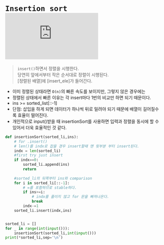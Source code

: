 # `Insertion sort` ![](https://latex.codecogs.com/gif.latex?%5Cinline%20O%28n%5E%7B2%7D%29)
> `insert()`하면서 정렬을 시행한다.\
당연히 앞에서부터 작은 순서대로 정렬이 시행된다.\
[정렬된 배열]에 [insert_ele]가 들어간다.

- 이미 정렬된 상태라면 `O(n)`의 빠른 속도를 보이지만, 그렇지 않은 경우에는 
- 정렬된 상태에서 빠른 이유는 각 insert마다 1번의 비교만 하면 되기 때문이다.
- ins >= sorted_list[::-1]
- 단점: 삽입을 하게 되면 데이터가 하나씩 뒤로 밀려야 되기 때문에 배열이 길어질수록 효율이 떨어진다.
- 개인적으로 input()받을 때 insertionSort를 사용하면 입력과 정렬을 동시에 할 수 있어서 더욱 효율적인 것 같다.

```python
def insertionSort(sorted_li,ins):
    # for .insert()
    # len()를 indx로 잡을 경우 insert할때 맨 뒷부분 부터 insert된다.
    indx = len(sorted_li)
    #first try just insert
    if indx==0:
        sorted_li.append(ins)
        return
    
    #sorted_li의 뒤쪽부터 ins와 comparison
    for i in sorted_li[::-1]:
        # =를 포함하므로 stable하다.
        if ins>=i:
            # indx를 줄이지 않고 for 문을 빠져나온다.
            break
        indx-=1
    sorted_li.insert(indx,ins)


sorted_li = []
for _ in range(int(input())):
    insertionSort(sorted_li,int(input()))
print(*sorted_li,sep='\n')

```
